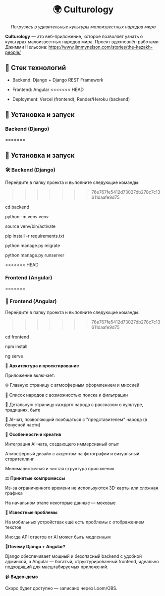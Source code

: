 <h1 align="center">🌍 Culturology</h1>
<p align="center"><em>Погрузись в удивительные культуры малоизвестных народов мира</em></p>

**Culturology** — это веб-приложение, которое позволяет узнать о культурах малоизвестных народов мира. Проект вдохновлён работами Джимми Нельсона: https://www.jimmynelson.com/stories/the-kazakh-people/


## 🔧 Стек технологий

- Backend: Django + Django REST Framework
  
- Frontend: Angular
<<<<<<< HEAD
  
- Deployment: Vercel (frontend), Render/Heroku (backend)

## 🚀 **Установка и запуск**

### Backend (Django)
=======

## 🚀 **Установка и запуск**

### 🛠️ Backend (Django)

Перейдите в папку проекта и выполните следующие команды:
>>>>>>> 76e767fe5412d73027db278c7c13611daafe9d75

cd backend

python -m venv venv

source venv/bin/activate

pip install -r requirements.txt

python manage.py migrate

python manage.py runserver

<<<<<<< HEAD
### Frontend (Angular) 
=======
### 🎨 Frontend (Angular) 

Перейдите в папку проекта и выполните следующие команды:
>>>>>>> 76e767fe5412d73027db278c7c13611daafe9d75

cd frontend

npm install

ng serve


🧩 **Архитектура и проектирование**

Приложение включает:

🌐 Главную страницу с атмосферным оформлением и миссией

👥 Список народов с возможностью поиска и фильтрации

📖 Детальную страницу каждого народа с рассказом о культуре, традициях, быте

🤖 AI-чат, позволяющий пообщаться с "представителем" народа (в бонусной части)


🌈 **Особенности и креатив**

Интеграция AI-чата, создающего иммерсивный опыт

Атмосферный дизайн с акцентом на фотографии и визуальный сторителлинг

Минималистичная и чистая структура приложения


⚖️ **Принятые компромиссы**

Из-за ограниченного времени не используются 3D-карты или сложная графика

На начальном этапе некоторые данные — моковые


🐞 **Известные проблемы**

На мобильных устройствах ещё есть проблемы с отображением текстов

Иногда API ответов от AI может быть медленным


🤔**Почему Django + Angular?**

Django обеспечивает мощный и безопасный backend с удобной админкой, а Angular — богатый, структурированный frontend, идеально подходящий для масштабируемых приложений.


📹 **Видео-демо**

Скоро будет доступно — записано через Loom/OBS.

